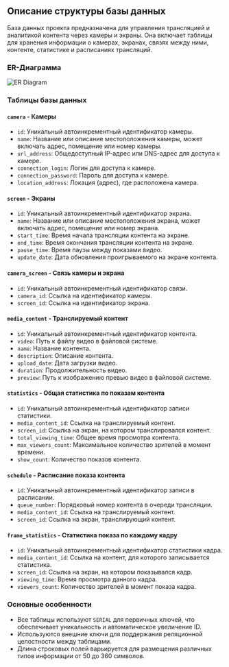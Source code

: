 ﻿## Описание структуры базы данных

База данных проекта предназначена для управления трансляцией и аналитикой контента через камеры и экраны. Она включает таблицы для хранения информации о камерах, экранах, связях между ними, контенте, статистике и расписаниях трансляций.

### ER-Диаграмма
![ER Diagram](documentation/ER_Diagram.png)

### Таблицы базы данных

#### `camera` - Камеры
- `id`: Уникальный автоинкрементный идентификатор камеры.
- `name`: Название или описание местоположения камеры, может включать адрес, помещение или номер камеры.
- `url_address`: Общедоступный IP-адрес или DNS-адрес для доступа к камере.
- `connection_login`: Логин для доступа к камере.
- `connection_password`: Пароль для доступа к камере.
- `location_address`: Локация (адрес), где расположена камера.

#### `screen` - Экраны
- `id`: Уникальный автоинкрементный идентификатор экрана.
- `name`: Название или описание местоположения экрана, может включать адрес, помещение или номер экрана.
- `start_time`: Время начала трансляции контента на экране.
- `end_time`: Время окончания трансляции контента на экране.
- `pause_time`: Время паузы между показами видео.
- `update_date`: Дата обновления проигрываемого на экране контента.

#### `camera_screen` - Связь камеры и экрана
- `id`: Уникальный автоинкрементный идентификатор связи.
- `camera_id`: Ссылка на идентификатор камеры.
- `screen_id`: Ссылка на идентификатор экрана.

#### `media_content` - Транслируемый контент
- `id`: Уникальный автоинкрементный идентификатор контента.
- `video`: Путь к файлу видео в файловой системе.
- `name`: Название контента.
- `description`: Описание контента.
- `upload_date`: Дата загрузки видео.
- `duration`: Продолжительность видео.
- `preview`: Путь к изображению превью видео в файловой системе.

#### `statistics` - Общая статистика по показам контента
- `id`: Уникальный автоинкрементный идентификатор записи статистики.
- `media_content_id`: Ссылка на транслируемый контент.
- `screen_id`: Ссылка на экран, на котором транслировался контент.
- `total_viewing_time`: Общее время просмотра контента.
- `max_viewers_count`: Максимальное количество зрителей в момент времени.
- `show_count`: Количество показов контента.

#### `schedule` - Расписание показа контента
- `id`: Уникальный автоинкрементный идентификатор записи в расписании.
- `queue_number`: Порядковый номер контента в очереди трансляции.
- `media_content_id`: Ссылка на транслируемый контент.
- `screen_id`: Ссылка на экран, транслирующий контент.

#### `frame_statistics` - Статистика показа по каждому кадру
- `id`: Уникальный автоинкрементный идентификатор статистики кадра.
- `media_content_id`: Ссылка на контент, для которого записывается статистика.
- `screen_id`: Ссылка на экран, на котором показывался кадр.
- `viewing_time`: Время просмотра данного кадра.
- `viewers_count`: Количество зрителей в момент показа кадра.

### Основные особенности

- Все таблицы используют `SERIAL` для первичных ключей, что обеспечивает уникальность и автоматическое увеличение ID.
- Используются внешние ключи для поддержания реляционной целостности между таблицами.
- Длина строковых полей варьируется для размещения различных типов информации от 50 до 360 символов.
